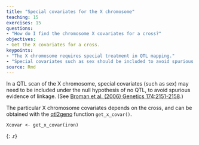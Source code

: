 ```yaml
---
title: "Special covariates for the X chromosome"
teaching: 15
exercises: 15
questions:
- "How do I find the chromosome X covariates for a cross?"
objectives:
- Get the X covariates for a cross.
keypoints:
- "The X chromosome requires special treatment in QTL mapping."
- "Special covariates such as sex should be included to avoid spurious evidence of linkage."
source: Rmd
---
```




In a QTL scan of the X chromosome, special covariates (such as sex) may need to be included under the null hypothesis of no QTL, to avoid spurious evidence of linkage. (See [Broman et al. (2006) Genetics 174:2151-2158](http://www.genetics.org/content/174/4/2151.long).)

The particular X chromosome covariates depends on the cross, and can be obtained with the [qtl2geno](https://github.com/rqtl/qtl2geno)
function `get_x_covar()`.


~~~
Xcovar <- get_x_covar(iron)
~~~
{: .r}
